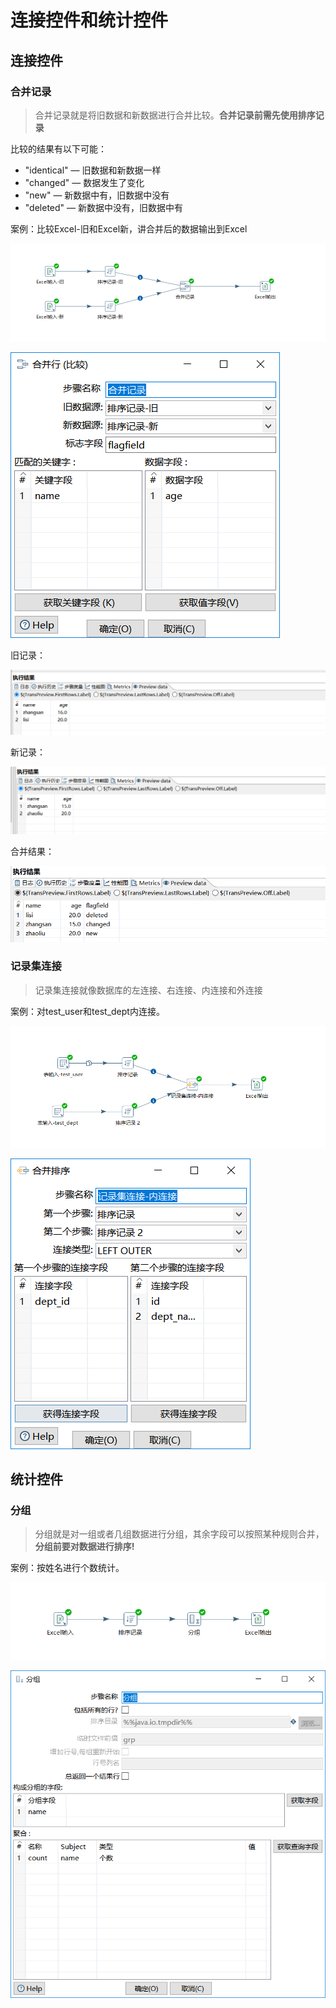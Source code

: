 # 连接控件和统计控件

## 连接控件

### 合并记录

> 合并记录就是将旧数据和新数据进行合并比较。**合并记录前需先使用排序记录**

比较的结果有以下可能：

- "identical"  —  旧数据和新数据一样
- "changed"  —   数据发生了变化
- "new"   —  新数据中有，旧数据中没有
- "deleted"  —  新数据中没有，旧数据中有



案例：比较Excel-旧和Excel新，讲合并后的数据输出到Excel

![img](img/合并记录.png)

![img](img/合并记录1.png)

旧记录：

![img](img/合并记录2.png)

新记录：

![img](img/合并记录3.png)

合并结果：

![img](img/合并记录4.png)



### 记录集连接

> 记录集连接就像数据库的左连接、右连接、内连接和外连接

案例：对test_user和test_dept内连接。

![img](img/记录集连接.png)

![img](img/记录集连接1.png)



## 统计控件

### 分组

> 分组就是对一组或者几组数据进行分组，其余字段可以按照某种规则合并，**分组前要对数据进行排序!**

案例：按姓名进行个数统计。

![img](img/分组.png)

![img](img/分组1.png)